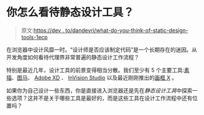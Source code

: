 # 你怎么看待静态设计工具？

> 原文:[https://dev . to/dandevri/what-do-you-think-of-static-design-tools-1ecp](https://dev.to/dandevri/what-do-you-think-of-static-design-tools-1ecp)

在浏览器中设计风靡一时。“设计师是否应该制定代码”是一个长期存在的迷因。从开发角度如何看待代理界非常普遍的静态设计工作流程？

特别是最近几年，设计工具的前景变得相当分散。我们至少有 5 个主要工具:[素描](https://www.sketchapp.com/)、[图马](https://www.figma.com)、 [Adobe XD](https://www.adobe.com/products/xd.html) 、 [InVision Studio](https://www.invisionapp.com/studio) 以及最近刚刚推出的[画框 X](https://framer.com/x/) 。

如果你为自己设计一些东西，你是直接进入浏览器还是先在*静态设计工具*中探索一些选项？这并不是关于哪些工具是最好的，而是这些工具在设计工作流程中还有位置吗？